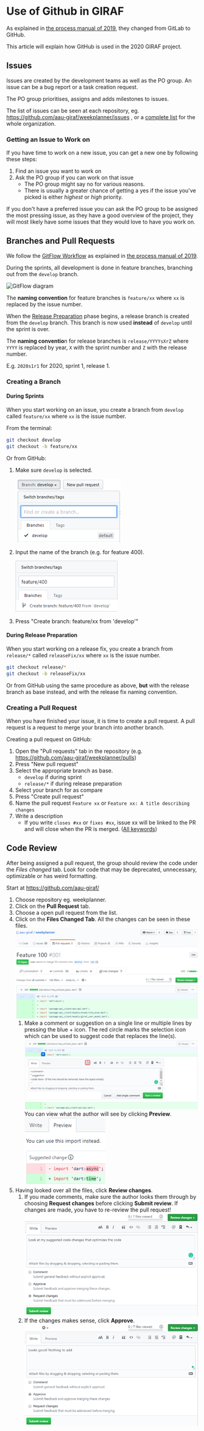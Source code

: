 # Use of Github in GIRAF

As explained in [the process manual of 2019](../2019/changing_the_process.md#github), they changed from GitLab to GitHub.

This article will explain how GitHub is used in the 2020 GIRAF project.

## Issues

Issues are created by the development teams as well as the PO group.
An issue can be a bug report or a task creation request.

The PO group prioritises, assigns and adds milestones to issues.

The list of issues can be seen at each repository, eg. <https://github.com/aau-giraf/weekplanner/issues>
, or a [complete list](https://github.com/issues?q=is%3Aopen+is%3Aissue+archived%3Afalse+user%3Aaau-giraf) for the whole organization.

### Getting an Issue to Work on

If you have time to work on a new issue, you can get a new one by following these steps:

1. Find an issue you want to work on
2. Ask the PO group if you can work on that issue
    - The PO group might say no for various reasons.
    - There is usually a greater chance of getting a yes if the issue you've picked is either _highest_ or _high_ priority.

If you don't have a preferred issue you can ask the PO group to be assigned the most pressing issue, as they have a good overview of the project, they will most likely have some issues that they would love to have you work on.

## Branches and Pull Requests

We follow the [GitFlow Workflow](https://www.atlassian.com/git/tutorials/comparing-workflows/gitflow-workflow) as explained in [the process manual of 2019](../2019/process_group_information.md#our-adaptation-of-gitflow).

During the sprints, all development is done in feature branches, branching out from the `develop` branch.

![GitFlow diagram](https://via.placeholder.com/150 "Gitflow diagram")

The **naming convention** for feature branches is `feature/xx` where `xx` is replaced by the issue number.

When the [Release Preparation](./giraf_events.md#release-preparation) phase begins,
a release branch is created from the `develop` branch.
This branch is now used **instead** of `develop` until the sprint is over.

The **naming conventio**n for release branches is `release/YYYYsXrZ` where `YYYY` is replaced by year, `X` with the sprint number and `Z` with the release number.

E.g. `2020s1r1` for 2020, sprint 1, release 1.

### Creating a Branch

#### During Sprints

When you start working on an issue, you create a branch from `develop` called `feature/xx` where `xx` is the issue number.

From the terminal:

```bash
git checkout develop
git checkout -b feature/xx
```

Or from GitHub:

1. Make sure `develop` is selected.

    ![Selecting develop branch](./images/github-branch-develop-selected.png)
   
2. Input the name of the branch (e.g. for feature 400).

    ![Create new branch](./images/github-create-branch.png)

3. Press "Create branch: feature/xx from 'develop'"

#### During Release Preparation

When you start working on a release fix, you create a branch from `release/*` called `releaseFix/xx` where `xx` is the issue number.

```bash
git checkout release/*
git checkout -b releaseFix/xx
```

Or from GitHub using the same procedure as above, **but** with the release branch as base instead, and with the release fix naming convention.

### Creating a Pull Request

When you have finished your issue, it is time to create a pull request.
A pull request is a request to merge your branch into another branch.

Creating a pull request on GitHub:

1. Open the "Pull requests" tab in the repository (e.g. <https://github.com/aau-giraf/weekplanner/pulls>)
2. Press "New pull request"
3. Select the appropriate branch as base.
    * `develop` if during sprint
    * `release/*` if during release preparation
4. Select your branch for as compare
5. Press "Create pull request" 
6. Name the pull request `Feature xx` or `Feature xx: A title describing changes`
7. Write a description
    * If you write `closes #xx` or `fixes #xx`, issue xx will be linked to the PR and will close when the PR is merged. ([All keywords](https://help.github.com/en/enterprise/2.16/user/github/managing-your-work-on-github/closing-issues-using-keywords#about-issue-references))



## Code Review

After being assigned a pull request, the group should review the code under the _Files changed_ tab. Look for code that may be deprecated, unnecessary, optimizable or has weird formatting. 

Start at <https://github.com/aau-giraf/>

1. Choose repository eg. weekplanner.
2. Click on the **Pull Request** tab.
3. Choose a open pull request from the list.
4. Click on the **Files Changed Tab**. All the changes can be seen in these files.
   ![Files changed tab!](./images/files-changed.png "The code you should review is here")
    1. Make a comment or suggestion on a single line or multiple lines by pressing the blue + icon. 
    The red circle marks the selection icon which can be used to suggest code that replaces the line(s).
      ![Write suggestions!](./images/write-suggestion.png "Try dragging the blue icon across multiple lines")
    You can view what the author will see by clicking **Preview**.
    ![Preview suggestions!](./images/preview_example.PNG "Comment and suggestion")
5. Having looked over all the files, click **Review changes**.
    1. If you made comments, make sure the author looks them through by choosing **Request changes** before clicking **Submit review**. If changes are made, you have to re-review the pull request!
    ![Request changes!](./images/request-changes.png "Request changes. The author cannot merge yet!")
    2. If the changes makes sense, click **Approve**.
    ![Approve changes!](./images/approve-changes.png "Approve changes. The author can merge")


